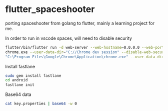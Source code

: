 # flutter_spaceshooter
porting spaceshooter from golang to flutter, mainly a learning project for me.


In order to run in vscode spaces, will need to disable security

```bash
flutter/bin/flutter run -d web-server --web-hostname=0.0.0.0 --web-port=3000
chrome.exe --user-data-dir="C://Chrome dev session" --disable-web-security
"C:\Program Files\Google\Chrome\Application\chrome.exe" --user-data-dir="C://Chrome dev session" --disable-web-security
```


Install fastlane

```bash
sudo gem install fastlane
cd android
fastlane init
```

Base64 data
```bash
cat key.properties | base64 -w 0
```
